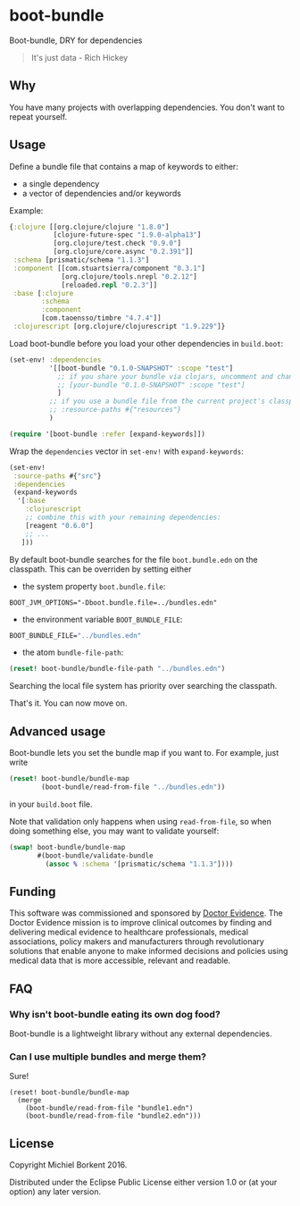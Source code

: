 # boot-bundle
Boot-bundle, DRY for dependencies

> It's just data - Rich Hickey

## Why
You have many projects with overlapping dependencies. You don't want to repeat yourself. 

## Usage
Define a bundle file that contains a map of keywords to either:
- a single dependency
- a vector of dependencies and/or keywords

Example:
```clojure
{:clojure [[org.clojure/clojure "1.8.0"]
           [clojure-future-spec "1.9.0-alpha13"]
           [org.clojure/test.check "0.9.0"]
           [org.clojure/core.async "0.2.391"]]
 :schema [prismatic/schema "1.1.3"]
 :component [[com.stuartsierra/component "0.3.1"]
             [org.clojure/tools.nrepl "0.2.12"]
             [reloaded.repl "0.2.3"]]
 :base [:clojure
        :schema
        :component
        [com.taoensso/timbre "4.7.4"]]
 :clojurescript [org.clojure/clojurescript "1.9.229"]}
```

Load boot-bundle before you load your other dependencies in `build.boot`:

```clojure
(set-env! :dependencies
          '[[boot-bundle "0.1.0-SNAPSHOT" :scope "test"]
            ;; if you share your bundle via clojars, uncomment and change:
            ;; [your-bundle "0.1.0-SNAPSHOT" :scope "test"]
            ]
          ;; if you use a bundle file from the current project's classpath, uncomment:
          ;; :resource-paths #{"resources"}
          )

(require '[boot-bundle :refer [expand-keywords]])
```

Wrap the `dependencies` vector in `set-env!` with `expand-keywords`:

```clojure
(set-env!
 :source-paths #{"src"}
 :dependencies
 (expand-keywords
  '[:base
    :clojurescript
    ;; combine this with your remaining dependencies:
    [reagent "0.6.0"]
    ;; ...
   ]))
```      
By default boot-bundle searches for the file `boot.bundle.edn` on the classpath.
This can be overriden by setting either

- the system property `boot.bundle.file`:
```
BOOT_JVM_OPTIONS="-Dboot.bundle.file=../bundles.edn"
```
- the environment variable `BOOT_BUNDLE_FILE`:

``` clojure
BOOT_BUNDLE_FILE="../bundles.edn"
```

- the atom `bundle-file-path`:

``` clojure
(reset! boot-bundle/bundle-file-path "../bundles.edn")
```

Searching the local file system has priority over searching the classpath.

That's it. You can now move on.

## Advanced usage

Boot-bundle lets you set the bundle map if you want to. For example, just write

```clojure
(reset! boot-bundle/bundle-map
        (boot-bundle/read-from-file "../bundles.edn"))
```
in your `build.boot` file.

Note that validation only happens when using `read-from-file`, so when doing
something else, you may want to validate yourself:
 
```clojure
(swap! boot-bundle/bundle-map
       #(boot-bundle/validate-bundle 
         (assoc % :schema '[prismatic/schema "1.1.3"])))
```

## Funding

This software was commissioned and sponsored by [Doctor Evidence](http://doctorevidence.com/). The Doctor Evidence mission is to improve clinical outcomes by finding and delivering medical evidence to healthcare professionals, medical associations, policy makers and manufacturers through revolutionary solutions that enable anyone to make informed decisions and policies using medical data that is more accessible, relevant and readable.

## FAQ
### Why isn't boot-bundle eating its own dog food? 

Boot-bundle is a lightweight library without any external dependencies. 

### Can I use multiple bundles and merge them?

Sure!
```
(reset! boot-bundle/bundle-map 
  (merge 
    (boot-bundle/read-from-file "bundle1.edn")
    (boot-bundle/read-from-file "bundle2.edn")))
```

## License

Copyright Michiel Borkent 2016.

Distributed under the Eclipse Public License either version 1.0 or (at your option) any later version.
